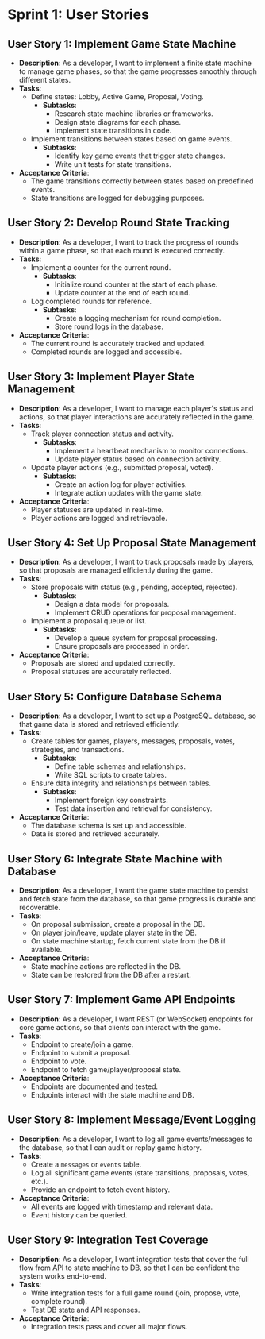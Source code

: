 # Sprint 1: User Stories

## User Story 1: Implement Game State Machine
- **Description**: As a developer, I want to implement a finite state machine to manage game phases, so that the game progresses smoothly through different states.
- **Tasks**:
  - Define states: Lobby, Active Game, Proposal, Voting.
    - **Subtasks**:
      - Research state machine libraries or frameworks.
      - Design state diagrams for each phase.
      - Implement state transitions in code.
  - Implement transitions between states based on game events.
    - **Subtasks**:
      - Identify key game events that trigger state changes.
      - Write unit tests for state transitions.
- **Acceptance Criteria**:
  - The game transitions correctly between states based on predefined events.
  - State transitions are logged for debugging purposes.

## User Story 2: Develop Round State Tracking
- **Description**: As a developer, I want to track the progress of rounds within a game phase, so that each round is executed correctly.
- **Tasks**:
  - Implement a counter for the current round.
    - **Subtasks**:
      - Initialize round counter at the start of each phase.
      - Update counter at the end of each round.
  - Log completed rounds for reference.
    - **Subtasks**:
      - Create a logging mechanism for round completion.
      - Store round logs in the database.
- **Acceptance Criteria**:
  - The current round is accurately tracked and updated.
  - Completed rounds are logged and accessible.

## User Story 3: Implement Player State Management
- **Description**: As a developer, I want to manage each player's status and actions, so that player interactions are accurately reflected in the game.
- **Tasks**:
  - Track player connection status and activity.
    - **Subtasks**:
      - Implement a heartbeat mechanism to monitor connections.
      - Update player status based on connection activity.
  - Update player actions (e.g., submitted proposal, voted).
    - **Subtasks**:
      - Create an action log for player activities.
      - Integrate action updates with the game state.
- **Acceptance Criteria**:
  - Player statuses are updated in real-time.
  - Player actions are logged and retrievable.

## User Story 4: Set Up Proposal State Management
- **Description**: As a developer, I want to track proposals made by players, so that proposals are managed efficiently during the game.
- **Tasks**:
  - Store proposals with status (e.g., pending, accepted, rejected).
    - **Subtasks**:
      - Design a data model for proposals.
      - Implement CRUD operations for proposal management.
  - Implement a proposal queue or list.
    - **Subtasks**:
      - Develop a queue system for proposal processing.
      - Ensure proposals are processed in order.
- **Acceptance Criteria**:
  - Proposals are stored and updated correctly.
  - Proposal statuses are accurately reflected.

## User Story 5: Configure Database Schema
- **Description**: As a developer, I want to set up a PostgreSQL database, so that game data is stored and retrieved efficiently.
- **Tasks**:
  - Create tables for games, players, messages, proposals, votes, strategies, and transactions.
    - **Subtasks**:
      - Define table schemas and relationships.
      - Write SQL scripts to create tables.
  - Ensure data integrity and relationships between tables.
    - **Subtasks**:
      - Implement foreign key constraints.
      - Test data insertion and retrieval for consistency.
- **Acceptance Criteria**:
  - The database schema is set up and accessible.
  - Data is stored and retrieved accurately.

## User Story 6: Integrate State Machine with Database
- **Description**: As a developer, I want the game state machine to persist and fetch state from the database, so that game progress is durable and recoverable.
- **Tasks**:
  - On proposal submission, create a proposal in the DB.
  - On player join/leave, update player state in the DB.
  - On state machine startup, fetch current state from the DB if available.
- **Acceptance Criteria**:
  - State machine actions are reflected in the DB.
  - State can be restored from the DB after a restart.

## User Story 7: Implement Game API Endpoints
- **Description**: As a developer, I want REST (or WebSocket) endpoints for core game actions, so that clients can interact with the game.
- **Tasks**:
  - Endpoint to create/join a game.
  - Endpoint to submit a proposal.
  - Endpoint to vote.
  - Endpoint to fetch game/player/proposal state.
- **Acceptance Criteria**:
  - Endpoints are documented and tested.
  - Endpoints interact with the state machine and DB.

## User Story 8: Implement Message/Event Logging
- **Description**: As a developer, I want to log all game events/messages to the database, so that I can audit or replay game history.
- **Tasks**:
  - Create a `messages` or `events` table.
  - Log all significant game events (state transitions, proposals, votes, etc.).
  - Provide an endpoint to fetch event history.
- **Acceptance Criteria**:
  - All events are logged with timestamp and relevant data.
  - Event history can be queried.

## User Story 9: Integration Test Coverage
- **Description**: As a developer, I want integration tests that cover the full flow from API to state machine to DB, so that I can be confident the system works end-to-end.
- **Tasks**:
  - Write integration tests for a full game round (join, propose, vote, complete round).
  - Test DB state and API responses.
- **Acceptance Criteria**:
  - Integration tests pass and cover all major flows. 